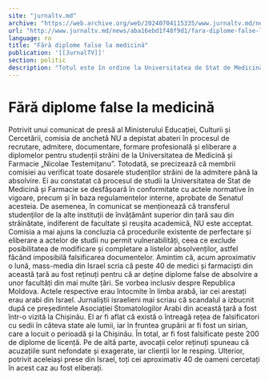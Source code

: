 ```yaml
---
site: "jurnaltv.md"
archive: "https://web.archive.org/web/20240704115335/www.jurnaltv.md/news/aba16ebd1f48f9d1/fara-diplome-false-la-medicina.html"
url: "http://www.jurnaltv.md/news/aba16ebd1f48f9d1/fara-diplome-false-la-medicina.html"
language: ro
title: "Fără diplome false la medicină"
publication: '[[JurnalTV]]'
section: politic
description: "Totul este în ordine la Universitatea de Stat de Medicină și Farmacie „Nicolae Testemițanu” în privința diplomelor eliberate străinilor. La această concluzie a ajuns o comisie instituită de Ministerul Sănătății și cel al Educației, care a avut scopul de a face verificării în acest sens. Asta după ce presa din Israel a scris că poliția a reținut aproximativ 40 de medici și farmaciști din această țară, care ar deține diplome false, iar documentele ar proveni din mai multe state, inclusiv Republica Moldova."
---
```


# Fără diplome false la medicină

Potrivit unui comunicat de presă al Ministerului Educației, Culturii și Cercetării, comisia de anchetă NU a depistat abateri în procesul de recrutare, admitere, documentare, formare profesională și eliberare a diplomelor pentru studenții străini de la Universitatea de Medicină și Farmacie „Nicolae Testemițanu”. Totodată, se precizează că membrii comisiei au verificat toate dosarele studenților străini de la admitere până la absolvire. Ei au constatat că procesul de studii la Universitatea de Stat de Medicină și Farmacie se desfășoară în conformitate cu actele normative în vigoare, precum și în baza regulamentelor interne, aprobate de Senatul acesteia. De asemenea, în comunicat se menționează că transferul studenților de la alte instituții de învățământ superior din țară sau din străinătate, indiferent de facultate și reușita academică, NU este acceptat. Comisia a mai ajuns la concluzia că procedurile existente de perfectare și eliberare a actelor de studii nu permit vulnerabilități, ceea ce exclude posibilitatea de modificare și completare a listelor absolvenților, astfel făcând imposibilă falsificarea documentelor. 
Amintim că, acum aproximativ o lună, mass-media din Israel scria că peste 40 de medici și farmaciști din această țară au fost reținuți pentru că ar deține diplome false de absolvire a unor facultăți din mai multe țări. Se vorbea inclusiv despre Republica Moldova. Actele respective erau întocmite în limba arabă, iar cei arestați erau arabi din Israel. Jurnaliștii israelieni mai scriau că scandalul a izbucnit după ce președintele Asociației Stomatologilor Arabi din această țară a fost într-o vizită la Chișinău. El ar fi aflat că există o întreagă rețea de falsificatori cu sedii în câteva state ale lumii, iar în fruntea grupării ar fi fost un sirian, care a locuit o perioadă și la Chișinău. În total, ar fi fost falsificate peste 200 de diplome de licență. Pe de altă parte, avocații celor reținuți spuneau că acuzațiile sunt nefondate și exagerate, iar clienții lor le resping. Ulterior, potrivit aceleiași prese din Israel, toți cei aproximativ 40 de oameni cercetați în acest caz au fost eliberați.